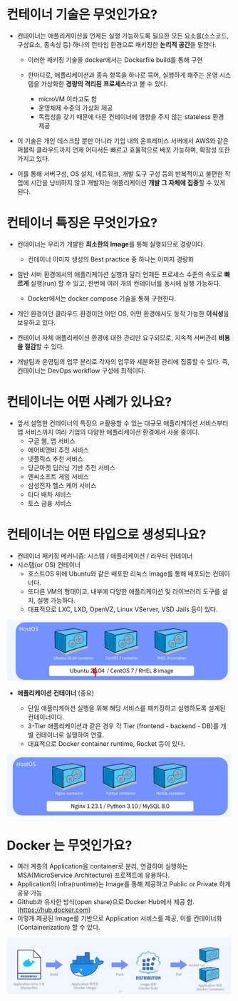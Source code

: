 # 컨테이너 기술은 무엇인가요?

- 컨테이너는 애플리케이션을 언제든 실행 가능하도록 필요한 모든 요소를(소스코드, 구성요소, 종속성 등) 하나의 런타임 환경으로 패키징한 **논리적 공간**을 말한다.

    - 이러한 패키징 기술을 docker에서는 Dockerfile build를 통해 구현

    - 한마디로, 애플리케이션과 종속 항목을 하나로 묶어, 실행하게 해주는 운영 시스템을 가상화한 **경량의 격리된 프로세스**라고 볼 수 있다.
        
        - microVM 이라고도 함
        - 운영체제 수준의 가상화 제공
        - 독립성을 갖기 때문에 다른 컨테이너에 영향을 주지 않는 stateless 환경 제공

- 이 기술은 개인 데스크탑 뿐만 아니라 기업 내의 온프레미스 서버에서 AWS와 같은 퍼블릭 클라우드까지 언제 어디서든 빠르고 효율적으로 배포 가능하며, 확장성 또한 가지고 있다.

- 이를 통해 서버구성, OS 설치, 네트워크, 개발 도구 구성 등의 반복적이고 불편한 작업에 시간을 낭비하지 않고 개발자는 애플리케이션 **개발 그 자체에 집중**할 수 있게 된다.

# 컨테이너 특징은 무엇인가요?

- 컨테이너는 우리가 개발한 **최소한의 Image**를 통해 실행되므로 경량이다.
    - 컨테이너 이미지 생성의 Best practice 중 하나는 이미지 경량화

- 일반 서버 환경에서의 애플리케이션 실행과 달리 언제든 프로세스 수준의 속도로 **빠르게** 실행(run) 할 수 있고, 한번에 여러 개의 컨테이너를 동시에 실행 가능하다.
    - Docker에서는 docker compose 기술을 통해 구현한다.

- 개인 환경이던 클라우드 환경이던 어떤 OS, 어떤 환경에서도 동작 가능한 **이식성**을 보유하고 있다.

- 컨테이너 자체 애플리케이션 환경에 대한 관리만 요구되므로, 지속적 서버관리 **비용을 절감**할 수 있다.

- 개발팀과 운영팀의 업무 분리로 각자의 업무와 세분화된 관리에 집중할 수 있다. 즉, 컨테이너는 DevOps workflow 구성에 최적이다. 

# 컨테이너는 어떤 사례가 있나요?
- 앞서 설명한 컨테이너의 특징으 ㄹ활용할 수 있는 대규모 애플리케이션 서비스부터 앱 서비스까지 여러 기업의 다양한 애플리케이션 환경에서 사용 중이다.
    - 구글 웹, 앱 서비스
    - 에어비앤비 추천 서비스
    - 넷플릭스 추천 서비스
    - 당근마켓 딥러닝 기반 추천 서비스
    - 엔씨소프트 게임 서비스
    - 삼성전자 헬스 케어 서비스
    - 타다 배차 서비스
    - 토스 금융 서비스

# 컨테이너는 어떤 타입으로 생성되나요?
- 컨테이너 패키징 메커니즘: 시스템 / 애플리케이션 / 라우터 컨테이너
- 시스템(or OS) 컨테이너
    - 호스트OS 위에 Ubuntu와 같은 배포판 리눅스 Image를 통해 배포되는 컨테이너다.
    - 또다른 VM의 형태이고, 내부에 다양한 애플리케이션 및 라이브러리 도구를 설치, 실행 가능하다.
    - 대표적으로 LXC, LXD, OpenVZ, Linux VServer, VSD Jails 등이 있다.

![](./이미지/0001.png)


- **애플리케이션 컨테이너** (중요)

    - 단일 애플리케이션 실행을 위해 해당 서비스를 패키징하고 실행하도록 설계된 컨테이너이다.
    - 3-Tier 애플리케이션과 같은 경우 각 Tier (frontend - backend - DB)를 개별 컨테이너로 실행하여 연결.
    - 대표적으로 Docker container runtime, Rocket 등이 있다.

![](./이미지/0002.png)


# Docker 는 무엇인가요?
- 여러 계층의 Application을 container로 분리, 연결하여 실행하는 MSA(MicroService Architecture) 프로젝트에 유용하다.
- Application의 Infra(runtime)는 Image를 통해 제공하고 Public or Private 하게 공유 가능
- Github과 유사한 방식(open share)으로 Docker Hub에서 제공 함.(https://hub.docker.com)
- 이렇게 제공된 Image를 기반으로 Application 서비스를 제공, 이를 컨테이너화(Containerization) 할 수 있다.

![](./이미지/0003.png)
